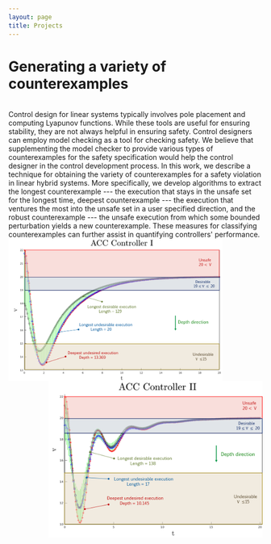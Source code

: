 ```yaml
---
layout: page
title: Projects
---
```


<h1>Generating a variety of counterexamples</h1><br/>
Control design for linear systems typically involves pole placement and computing Lyapunov functions. While these tools are useful for ensuring stability, they are not always helpful in ensuring safety. Control designers can employ model checking as a tool for checking safety. We believe that supplementing the model checker to provide various types of counterexamples for the safety specification would help the control designer in the control development process. In this work, we describe a technique for obtaining the variety of counterexamples for a safety violation in linear hybrid systems. More specifically, we develop algorithms to extract the longest counterexample --- the execution that stays in the unsafe set for the longest time, deepest counterexample --- the execution that ventures the most into the unsafe set in a user specified direction, and the robust counterexample --- the unsafe execution from which some bounded perturbation yields a new counterexample. These measures for classifying counterexamples can further assist in quantifying controllers' performance.<br/>

<img align="left" width="425" src="/public/images/v_t_1.png" alt="ACC Controller 1">
<img align="right" width="425" src="/public/images/v_t_2.png" alt="ACC Controller 2">
